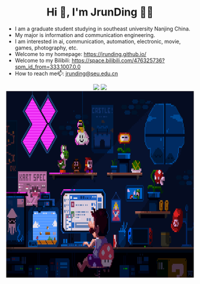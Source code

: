 <h1 align="center">Hi 👋, I'm JrunDing 👨‍💻</h1>

- I am a graduate student studying in southeast university Nanjing China.
- My major is information and communication engineering.
- I am interested in ai, communication, automation, electronic, movie, games, photography, etc.
- Welcome to my homepage: https://jrunding.github.io/
- Welcome to my Bilibili: https://space.bilibili.com/476325736?spm_id_from=333.1007.0.0
- How to reach me📫: jrunding@seu.edu.cn


<div align="center">
<span>  </span>
<img height="170px" src="https://github-readme-stats.vercel.app/api?username=JrunDing" /><span>  </span><img height="170px" src="https://github-readme-stats.vercel.app/api/top-langs/?username=JrunDing&layout=compact&langs_count=8" />
<span>  </span>
</div>

<div align=center> <img width="600" height="500" src="https://github.com/codeman008/codeman008/blob/main/225813708-98b745f2-7d22-48cf-9150-083f1b00d6c9.gif"/> </div>


